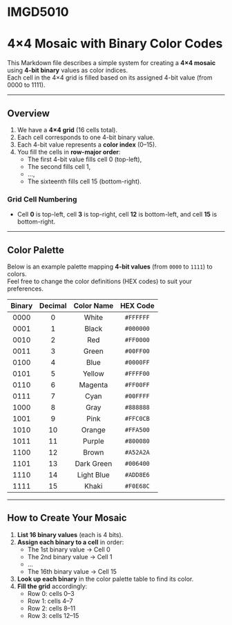# IMGD5010
# 4×4 Mosaic with Binary Color Codes

This Markdown file describes a simple system for creating a **4×4 mosaic** using **4-bit binary** values as color indices.  
Each cell in the 4×4 grid is filled based on its assigned 4-bit value (from 0000 to 1111).

---

## Overview

1. We have a **4×4 grid** (16 cells total).
2. Each cell corresponds to one 4-bit binary value.
3. Each 4-bit value represents a **color index** (0–15).
4. You fill the cells in **row-major order**:
   - The first 4-bit value fills cell 0 (top-left),
   - The second fills cell 1,
   - …,
   - The sixteenth fills cell 15 (bottom-right).

### Grid Cell Numbering


- Cell **0** is top-left, cell **3** is top-right, cell **12** is bottom-left, and cell **15** is bottom-right.

---

## Color Palette

Below is an example palette mapping **4-bit values** (from `0000` to `1111`) to colors.  
Feel free to change the color definitions (HEX codes) to suit your preferences.

| Binary | Decimal | Color Name     | HEX Code   |
|:------:|:-------:|:--------------:|:----------:|
| 0000   | 0       | White          | `#FFFFFF`  |
| 0001   | 1       | Black          | `#000000`  |
| 0010   | 2       | Red            | `#FF0000`  |
| 0011   | 3       | Green          | `#00FF00`  |
| 0100   | 4       | Blue           | `#0000FF`  |
| 0101   | 5       | Yellow         | `#FFFF00`  |
| 0110   | 6       | Magenta        | `#FF00FF`  |
| 0111   | 7       | Cyan           | `#00FFFF`  |
| 1000   | 8       | Gray           | `#888888`  |
| 1001   | 9       | Pink           | `#FFC0CB`  |
| 1010   | 10      | Orange         | `#FFA500`  |
| 1011   | 11      | Purple         | `#800080`  |
| 1100   | 12      | Brown          | `#A52A2A`  |
| 1101   | 13      | Dark Green     | `#006400`  |
| 1110   | 14      | Light Blue     | `#ADD8E6`  |
| 1111   | 15      | Khaki          | `#F0E68C`  |

---

## How to Create Your Mosaic

1. **List 16 binary values** (each is 4 bits).  
2. **Assign each binary to a cell** in order:  
   - The 1st binary value → Cell 0  
   - The 2nd binary value → Cell 1  
   - …  
   - The 16th binary value → Cell 15  
3. **Look up each binary** in the color palette table to find its color.  
4. **Fill the grid** accordingly:
   - Row 0: cells 0–3
   - Row 1: cells 4–7
   - Row 2: cells 8–11
   - Row 3: cells 12–15



